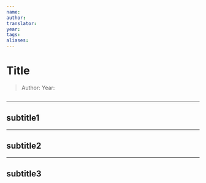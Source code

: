 ```yaml
---
name: 
author: 
translator: 
year: 
tags:
aliases: 
---
```


# Title
> Author:
> Year:

```toc
```

---

## subtitle1

---

## subtitle2

---

## subtitle3